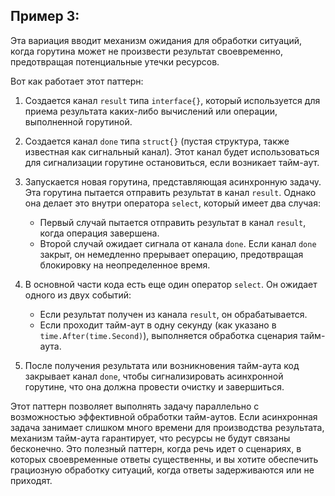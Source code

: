 ## Пример 3:

Эта вариация вводит механизм ожидания для обработки ситуаций, когда горутина может не произвести результат своевременно, предотвращая потенциальные утечки ресурсов.

Вот как работает этот паттерн:

1. Создается канал `result` типа `interface{}`, который используется для приема результата каких-либо вычислений или операции, выполненной горутиной.

2. Создается канал `done` типа `struct{}` (пустая структура, также известная как сигнальный канал). Этот канал будет использоваться для сигнализации горутине остановиться, если возникает тайм-аут.

3. Запускается новая горутина, представляющая асинхронную задачу. Эта горутина пытается отправить результат в канал `result`. Однако она делает это внутри оператора `select`, который имеет два случая:
   - Первый случай пытается отправить результат в канал `result`, когда операция завершена.
   - Второй случай ожидает сигнала от канала `done`. Если канал `done` закрыт, он немедленно прерывает операцию, предотвращая блокировку на неопределенное время.

4. В основной части кода есть еще один оператор `select`. Он ожидает одного из двух событий:
   - Если результат получен из канала `result`, он обрабатывается.
   - Если проходит тайм-аут в одну секунду (как указано в `time.After(time.Second)`), выполняется обработка сценария тайм-аута.

5. После получения результата или возникновения тайм-аута код закрывает канал `done`, чтобы сигнализировать асинхронной горутине, что она должна провести очистку и завершиться.

Этот паттерн позволяет выполнять задачу параллельно с возможностью эффективной обработки тайм-аутов. Если асинхронная задача занимает слишком много времени для производства результата, механизм тайм-аута гарантирует, что ресурсы не будут связаны бесконечно. Это полезный паттерн, когда речь идет о сценариях, в которых своевременные ответы существенны, и вы хотите обеспечить грациозную обработку ситуаций, когда ответы задерживаются или не приходят.